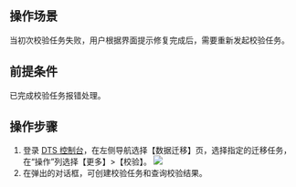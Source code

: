 
## 操作场景
当初次校验任务失败，用户根据界面提示修复完成后，需要重新发起校验任务。

## 前提条件
已完成校验任务报错处理。 

## 操作步骤
1. 登录 [DTS 控制台](https://console.cloud.tencent.com/dts/migration)，在左侧导航选择【数据迁移】页，选择指定的迁移任务，在“操作”列选择【更多】>【校验】。
![](https://main.qcloudimg.com/raw/7eaf028eac76ff7186a24a18aa9649d7.png)
2. 在弹出的对话框，可创建校验任务和查询校验结果。
